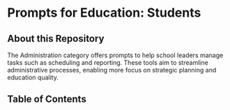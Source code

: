 # Prompts for Education: Students


## About this Repository
The Administration category offers prompts to help school leaders manage tasks such as scheduling and reporting. These tools aim to streamline administrative processes, enabling more focus on strategic planning and education quality.

## Table of Contents
